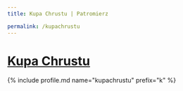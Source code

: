 ```yaml
---
title: Kupa Chrustu | Patromierz

permalink: /kupachrustu
---
```


# [Kupa Chrustu](https://patronite.pl/kupachrustu)

{% include profile.md name="kupachrustu" prefix="k" %}
